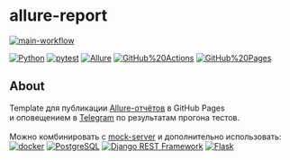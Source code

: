 # allure-report

[![main-workflow](https://github.com/vamotest/allure-report/actions/workflows/main-workflow.yml/badge.svg)](https://github.com/vamotest/allure-report/actions/workflows/main-workflow.yml)

[![Python](https://img.shields.io/badge/-Python-464646?style=flat-square&logo=Python)](https://www.python.org/)
[![pytest](https://img.shields.io/badge/-pytest-464646?style=flat-square&logo=pytest)](https://docs.pytest.org/en/stable/contents.html/)
[![Allure](https://img.shields.io/badge/-Allure-464646?style=flat-square&logo=Allure)](http://allure.qatools.ru/)
[![GitHub%20Actions](https://img.shields.io/badge/-GitHub%20Actions-464646?style=flat-square&logo=GitHub%20actions)](https://github.com/features/actions/)
[![GitHub%20Pages](https://img.shields.io/badge/-GitHub%20Pages-464646?style=flat-square&logo=GitHub%20Pages)](https://pages.github.com/)

## About
Template для публикации [Allure-отчётов](https://vamotest.github.io/allure-report/) в GitHub Pages <br>
и оповещением в [Telegram](https://t.me/vamotest_bot) по результатам прогона тестов.<br><br>
Можно комбинировать с [mock-server](https://github.com/vamotest/mock_server) и дополнительно использовать:
<br>
[![docker](https://img.shields.io/badge/-Docker-464646?style=flat-square&logo=docker)](https://www.docker.com/)
[![PostgreSQL](https://img.shields.io/badge/-PostgreSQL-464646?style=flat-square&logo=PostgreSQL)](https://www.postgresql.org/)
[![Django REST Framework](https://img.shields.io/badge/-Django%20REST%20Framework-464646?style=flat-square&logo=Django%20REST%20Framework)](https://www.django-rest-framework.org/) 
[![Flask](https://img.shields.io/badge/-Flask-464646?style=flat-square&logo=Flask)](https://flask.palletsprojects.com/en/1.1.x/)